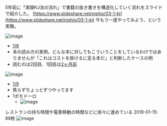 
5年前に「実録KJ法の流れ」で書籍の抜き書きを構造化していく流れをスライドで紹介した。
[https://www.slideshare.net/nishio/03-1-kj](https://www.slideshare.net/nishio/03-1-kj)
今もう一度やってみよう、という実験。

![image](https://gyazo.com/2b334907f74ed2d45707f7cf1d0626ad/thumb/1000)
- [1/8](https://www.facebook.com/photo.php?fbid=10217248252974909&set=a.1175498944176&type=3)
- 本の読み方の実例。どんな本に対してもこういうことをしているわけではありませんが「これはコストを掛けるに足る本だ」と判断したケースの例
- 読むのは2回目、1回目は[2ヶ月前](https://www.facebook.com/nishiohirokazu/posts/10216799685320998?hc_location=ufi)

![image](https://gyazo.com/f5d6b29d52f9bfd28bd44c8d902ebc36/thumb/1000)
- [1/9](https://www.facebook.com/photo.php?fbid=10217257386963253&set=a.1175498944176&type=3)
- 焦らずちょっとずつやってます
- 1ポモドーロ
    - ![image](https://gyazo.com/4e21b8e6947c8c4c01a70b02adeca219/thumb/1000)

レストランの待ち時間や電車移動の時間などに徐々に進めている
2019-01-15: 88枚
![image](https://gyazo.com/5ffcfac4ac87e2f8e16543e1344df380/thumb/1000)

